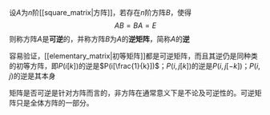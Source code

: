 设$A$为$n$阶[[square_matrix|方阵]]，若存在$n$阶方阵$B$，使得
$$
AB=BA=E
$$
则称方阵$A$是**可逆**的，并称方阵$B$为$A$的**逆矩阵**，简称$A$的**逆**

容易验证，[[elementary_matrix|初等矩阵]]都是可逆矩阵，而且其逆仍是同种类的初等方阵，即$P(i[k])$的逆是$P(i[\frac{1}{k}])$；$P(i,j[k])$的逆是$P(i,j[-k])$；$P(i,j)$的逆是其本身

矩阵是否可逆是针对方阵而言的，非方阵在通常意义下是不论及可逆性的。可逆矩阵只是全体方阵的一部分。
